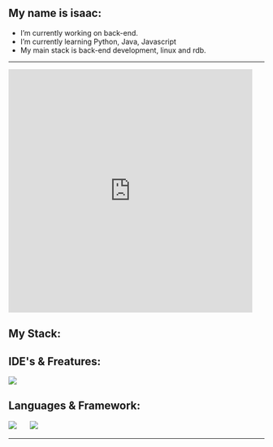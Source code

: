 ## My name is isaac:

-  I’m currently working on back-end.
-  I’m currently learning Python, Java, Javascript
-  My main stack is back-end development, linux and rdb.
   
<hr>

<iframe src="https://giphy.com/embed/Zebztgv7jmkoLe1DoY" width="480" height="480" style="" frameBorder="0" class="giphy-embed" allowFullScreen></iframe><p><a href="https://giphy.com/stickers/rocrijnijssel-computer-coding-html-Zebztgv7jmkoLe1DoY"></a></p>


## My Stack:

## IDE's & Freatures:
<img src="https://skillicons.dev/icons?i=vscode,pycharm,mysql,sqlite,linux,kali,raspberrypi,linkedin,github" />

## Languages & Framework:
<img src="https://skillicons.dev/icons?i=html,css,js,bootstrap,py,java" /><a>ㅤㅤ</a><img src="https://skillicons.dev/icons?i=django,flask,react" />
<hr>

